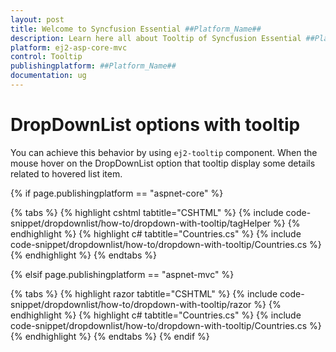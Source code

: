 ```yaml
---
layout: post
title: Welcome to Syncfusion Essential ##Platform_Name##
description: Learn here all about Tooltip of Syncfusion Essential ##Platform_Name## widgets based on HTML5 and jQuery.
platform: ej2-asp-core-mvc
control: Tooltip
publishingplatform: ##Platform_Name##
documentation: ug
---
```



# DropDownList options with tooltip

You can achieve this behavior by using `ej2-tooltip` component. When the mouse hover on the DropDownList option that tooltip display some details related to hovered list item.

{% if page.publishingplatform == "aspnet-core" %}

{% tabs %}
{% highlight cshtml tabtitle="CSHTML" %}
{% include code-snippet/dropdownlist/how-to/dropdown-with-tooltip/tagHelper %}
{% endhighlight %}
{% highlight c# tabtitle="Countries.cs" %}
{% include code-snippet/dropdownlist/how-to/dropdown-with-tooltip/Countries.cs %}
{% endhighlight %}
{% endtabs %}

{% elsif page.publishingplatform == "aspnet-mvc" %}

{% tabs %}
{% highlight razor tabtitle="CSHTML" %}
{% include code-snippet/dropdownlist/how-to/dropdown-with-tooltip/razor %}
{% endhighlight %}
{% highlight c# tabtitle="Countries.cs" %}
{% include code-snippet/dropdownlist/how-to/dropdown-with-tooltip/Countries.cs %}
{% endhighlight %}
{% endtabs %}
{% endif %}

